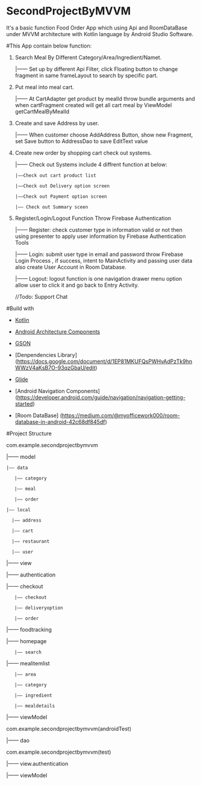 # SecondProjectByMVVM
It's a basic function Food Order App which using Api and RoomDataBase under MVVM architecture with Kotlin language by Android Studio Software.

#This App contain below function:

1. Search Meal By Different Category/Area/Ingredient/Namet.
   
   |—— Set up by different Api Filter, click Floating button to change fragment in same frameLayout to search by specific part.
 
2. Put meal into meal cart.  

   |—— At CartAdapter get product by mealId throw bundle arguments and when cartFragment created  will get all cart meal by ViewModel getCartMealByMealId   
   
3. Create and save Address by user.  
   
   |—— When customer choose AddAddress Button, show new Fragment, set Save button to AddressDao to save EditText value
   
4. Create new order by shopping cart check out systems.
   
   |—— Check out Systems include 4 diffrent function at below:
       
       |——Check out cart product list
                 
       |——Check out Delivery option screen
                 
       |——Check out Payment option screen
               
       |—— Check out Summary sceen
   
5. Register/Login/Logout Function Throw Firebase Authentication
   
   |—— Register: check customer type in information valid or not then using presenter to apply user information by Firebase Authentication Tools                          
   
   |—— Login:    submit user type in email and password throw Firebase Login Process , if success, intent to MainActivity and passing user data also create User Account in Room Database.
   
   |—— Logout:   logout function is one navigation drawer menu option allow user to click it and go back to Entry Activity.
   
   //Todo: Support Chat

#Build with

- [Kotlin](https://kotlinlang.org/) 

- [Android Architecture Components](https://medium.com/@myofficework000/mvvm-architecture-using-repository-pattern-for-beginners-181a5df3fff8) 

- [GSON](https://github.com/google/gson)

- [Denpendencies Library] (https://docs.google.com/document/d/1EP81MKUFQsPWHvAdPzTk9hnWWzV4aKsB7O-93qzGbaU/edit)

- [Glide](https://github.com/bumptech/glide) 

- [Android Navigation Components] (https://developer.android.com/guide/navigation/navigation-getting-started)

- [Room DataBase] (https://medium.com/@myofficework000/room-database-in-android-42c68df845df)

#Project Structure 

com.example.secondprojectbymvvm    

|—— model

    |—— data
      
       |—— category
      
       |—— meal
      
       |—— order
    
    |—— local
    
      |—— address
      
      |—— cart
      
      |—— restaurant
      
      |—— user

       
|—— view

   |—— authentication
   
   |—— checkout
   
       |—— checkout
       
       |—— deliveryoption
       
       |—— order
       
   |—— foodtracking
   
   |—— homepage
   
       |—— search
   
   |—— mealitemlist
       
       |—— area
       
       |—— category
       
       |—— ingredient
       
       |—— mealdetails

|—— viewModel

com.example.secondprojectbymvvm(androidTest)

|—— dao

com.example.secondprojectbymvvm(test)

|—— view.authentication

|—— viewModel






